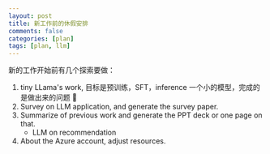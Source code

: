 ```yaml
---
layout: post
title: 新工作前的休假安排
comments: false
categories: [plan]
tags: [plan, llm]
---
```


新的工作开始前有几个探索要做：

1. tiny LLama's work, 目标是预训练，SFT，inference 一个小的模型，完成的是做出来的问题 :rocket:
2. Survey on LLM application, and generate the survey paper.
3. Summarize of previous work and generate the PPT deck or one page on that.
    - LLM on recommendation
4. About the Azure account, adjust resources.



